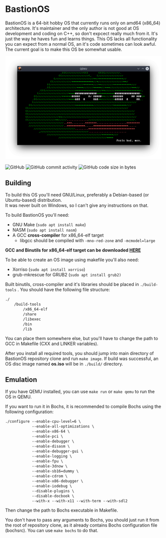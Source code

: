 # BastionOS

BastionOS is a 64-bit hobby OS that currently runs only on amd64 (x86_64) architecture. It's maintainer and the only author is not good at OS development and coding on C++, so don't expcect really much from it. It's just the way he haves fun and learns things. This OS lacks all functionality you can expect from a normal OS, an it's code sometimes can look awful. The current goal is to make this OS be somewhat usable.

![OS Screenshot](./os_feels.png)

![GitHub](https://img.shields.io/github/license/TheArturZh/BastionOS)
![GitHub commit activity](https://img.shields.io/github/commit-activity/m/TheArturZh/BastionOS)
![GitHub code size in bytes](https://img.shields.io/github/languages/code-size/TheArturZh/BastionOS)

## Building

To build this OS you'll need GNU/Linux, preferably a Debian-based (or Ubuntu-based) distribution.  
It was never built on Windows, so I can't give any instructions on that.  
  
To build BastionOS you'll need:

- GNU Make (`sudo apt install make`)
- NASM (`sudo apt install nasm`)
- A GCC **cross-compiler** for x86_64-elf target
  - libgcc should be compiled with `-mno-red-zone` and `-mcmodel=large`

**GCC and Binutils for x86_64-elf target can be downloaded [HERE](https://github.com/TheArturZh/BastionOS-Build-Tools/releases "Toolchain releases")**

To be able to create an OS image using makefile you'll also need:

- Xorriso (`sudo apt install xorriso`)
- grub-mkrescue for GRUB2 (`sudo apt install grub2)`

Built binutils, cross-compiler and it's libraries should be placed in `./build-tools` . You should have the following file structure:

    ./
        /build-tools
            /x86_64-elf
            /share
            /libexec
            /bin
            /lib

You can place them somewhere else, but you'll have to change the path to GCC in Makefile (CXX and LINKER variables).

After you install all required tools, you should jump into  main directory of BastionOS repository clone and run `make image`. If build was successful, an OS disc image named **os.iso** will be in `./build/` directory.

## Emulation

If you have QEMU installed, you can use `make run` or `make qemu` to run the OS in QEMU.

If you want to run it in Bochs, it is recommended to compile Bochs using the following configuration:  

    ./configure --enable-cpu-level=6 \
                --enable-all-optimizations \
                --enable-x86-64 \
                --enable-pci \
                --enable-debugger \
                --enable-disasm \
                --enable-debugger-gui \
                --enable-logging \
                --enable-fpu \
                --enable-3dnow \
                --enable-sb16=dummy \
                --enable-cdrom \
                --enable-x86-debugger \
                --enable-iodebug \
                --disable-plugins \
                --disable-docbook \
                --with-x --with-x11 --with-term --with-sdl2

Then change the path to Bochs executable in Makefile.

You don't have to pass any arguments to Bochs, you should just run it from the root of repository clone, as it already contains Bochs configuration file (bochsrc). You can use `make bochs` to do that.
